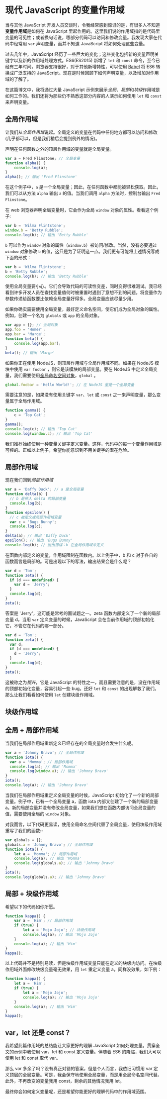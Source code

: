 # 现代 JavaScript 的变量作用域

当与其他 JavaScript 开发人员交谈时，令我经常感到惊讶的是，有很多人不知道**变量作用域**是如何在 JavaScript 里起作用的。这里我们说的作用域指的是代码里变量的可见性；或者换句话说，哪部分代码可以访问和修改变量。我发现大家在代码中经常用 `var` 声明变量，而并不知道 JavaScript 将如何处理这些变量。

过去几年中，JavaScript 经历了一些巨大的变化；这些变化包括新的变量声明关键字以及新的作用域处理方式。ES6(ES2015) 新增了 `let` 和 `const` 命令，至今已经有三年时间，浏览器支持很好，对于其他新增特性，可以使用 [Babel](https://babeljs.io/) 将 ES6 转换成广泛支持的 JavaScript。现在是时候回顾下如何声明变量，以及增加对作用域的了解了。

在这篇博文中，我将通过大量 JavaScript 示例来展示*全局*、*局部*和*块级*作用域是如何工作的。我们还将为那些仍不熟悉这部分内容的人演示如何使用 `let` 和 `const` 来声明变量。

## 全局作用域

让我们从*全局作用域*说起。全局定义的变量在代码中任何地方都可以访问和修改(几乎都可以，但是我们稍后会提到例外的情况)。

声明在任何函数之外的顶层作用域的变量就是全局变量。

```js
var a = Fred Flinstone; // 全局变量
function alpha() {
    console.log(a);
}
alpha(); // 输出 'Fred Flinstone'
```

在这个例子中，`a` 是一个全局变量；因此，在任何函数中都能被轻松获取。因此，我们可以从方法 `alpha` 输出 `a` 的值。当我们调用 `alpha` 方法时，控制台输出 `Fred Flinstone`。

在 web 浏览器声明全局变量时，它会作为全局 `window` 对象的属性。看看这个例子:

```js
var b = 'Wilma Flintstone';
window.b = 'Betty Rubble';
console.log(b); // 输出 'Betty Rubble'
```

`b` 可以作为 `window` 对象的属性（`window.b`）被访问/修改。当然，没有必要通过 `window` 对象修改 `b` 的值，这只是为了证明这一点。我们更有可能将上述情况写成下面的形式：

```js
var b = 'Wilma Flintstone';
b = 'Betty Rubble';
console.log(b); // 输出 'Betty Rubble'
```

使用全局变量要小心。它们会导致代码的可读性变差，同时变得很难测试。我已经看到许多开发人员在查找变量值何时被重置时遇到了意想不到的问题。将变量作为参数传递给函数要比依赖全局变量好得多。全局变量应该尽量少用。

如果你确实需要使用全局变量，最好定义命名空间，使它们成为全局对象的属性。例如，创建一个名为 `globals` 或 `app` 的全局对象。

```js
var app = {}; // 全局对象
app.foo = 'Homer';
app.bar = 'Marge';
function beta() {
    console.log(app.bar);
}
beta(); // 输出 'Marge'
```

如果你正在使用 NodeJS，则顶层作用域与全局作用域不同。如果在 NodeJS 模块中使用 `var foobar` ，则它是该模块的局部变量。要在 NodeJS 中定义全局变量，我们需要使用[全局命名空间对象](https://nodejs.org/api/globals.html#globals_global)，`global` 。

```js
global.foobar = 'Hello World!'; // 在 NodeJS 里是一个全局变量
```

需要注意的是，如果没有使用关键字 `var`、`let` 或 `const` 之一来声明变量，那么变量属于全局作用域。

```js
function gamma() {
    c = 'Top Cat';
}
gamma();
console.log(c); // 输出 'Top Cat'
console.log(window.c); // 输出 'Top Cat'
```

我们推荐始终使用一种变量关键字定义变量。这样，代码中的每一个变量作用域是可控的。正如以上例子，希望你能意识到不用关键字的潜在危险。

## 局部作用域

现在我们回到*局部作用域*

```js
var a = 'Daffy Duck'; // a 是全局变量
function delta(b) {
  // b 是传入 delta 的局部变量
  console.log(b);
}
function epsilon() {
  // c 被定义成局部作用域变量
  var c = 'Bugs Bunny';
  console.log(c);
}
delta(a); // 输出 'Daffy Duck'
epsilon(); // 输出 'Bugs Bunny'
console.log(b); // 抛出错误：b 在全局作用域未定义
```

在函数内部定义的变量，作用域限制在函数内。以上例子中，b 和 c 对于各自的函数而言是局部的。可是出现以下的写法，输出结果会是什么呢？

```js
var d = 'Tom';
function zeta() {
  if (d === undefined) {
    var d = 'Jerry';
  }
  console.log(d);
}
zeta();
```

答案是 'Jerry'，这可能是常考的面试题之一。zeta 函数内部定义了一个新的局部变量 d，当用 `var` 定义变量的时候，JavaScript 会在当前作用域的顶部初始化它，不管它在代码的哪一部分。

```js
var d = 'Tom';
function zeta() {
  var d;
  if (d === undefined) {
    d = 'Jerry';
  }
  console.log(d);
}
zeta();
```

这被称之为*提升*，它是 JavaScript 的特性之一，而且需要注意的是，没在作用域的顶部初始化变量，容易引起一些 bug。还好 `let` 和 `const` 的出现解救了我们。那么让我们看看如何使用 `let` 创建块级作用域。

## 块级作用域





## 全局 + 局部作用域

当我们在局部作用域重新定义已经存在的全局变量时会发生什么呢。

```js
var a = 'Johnny Bravo'; // 全局作用域
function iota() {
  var a = 'Momma'; // 局部作用域
  console.log(a); // 输出 'Momma'
  console.log(window.a); // 输出 'Johnny Bravo'
}
iota();
console.log(a); // 输出 'Johnny Bravo'
```
当我们在局部作用域重定义全局变量的时候，JavaScript 初始化了一个新的局部变量。例子中，已有一个全局变量 a，函数 iota 内部又创建了一个新的局部变量 a。新的局部变量并没有修改全局变量，如果我们想在函数内部访问全局变量的值，需要使用全局的 `window` 对象。

对我而言，以下代码更易读，使用全局命名空间代替了全局变量，使用块级作用域重写了我们的函数:-

```js
var globals = {};
globals.a = 'Johnny Bravo'; // 全局作用域
function iota() {
    let a = 'Momma'; // 局部作用域
    console.log(a); // 输出 'Momma'
    console.log(globals.a); // 输出 'Johnny Bravo'
}
iota();
console.log(globals.a); // 输出 'Johnny Bravo'
```

## 局部 + 块级作用域

希望以下的代码如你所愿。

```js
function kappa() {
    var a = 'Him'; // 局部作用域
    if (true) {
        let a = 'Mojo Jojo'; // 块级作用域
        console.log(a); // 输出 'Mojo Jojo'
    }
    console.log(a); // 输出 'Him'
}
kappa();
```

以上代码并不是特别易读，但是块级作用域变量只能在定义的块级内访问。在块级作用域外面修改块级变量毫无效果，用 `let` 重定义变量 a，同样没效果，如下例：

```js
function kappa() {
    let a = 'Him';
    if (true) {
        let a = 'Mojo Jojo';
        console.log(a); // 输出 'Mojo Jojo'
    }
    console.log(a); // 输出 'Him'
}
kappa();
```

## var，let 还是 const？

我希望此篇作用域的总结能让大家更好的理解 JavaScript 如何处理变量。贯穿全文的示例中我使用 var，let 和 const 定义变量。伴随着 ES6 的降临，我们大可以使用 let 和 const 取代 var。

那么 var 多余了吗？没有真正对错的答案，但是个人而言，我依旧习惯用 var 定义顶层的全局变量。可是，我会保守地使用全局变量，而是用全局命名空间代替。此外，不再改变的变量我用 const，剩余的其他情况我用 let。

最终你会如何定义变量呢，还是希望你能更好的理解代码中的作用域范围。
